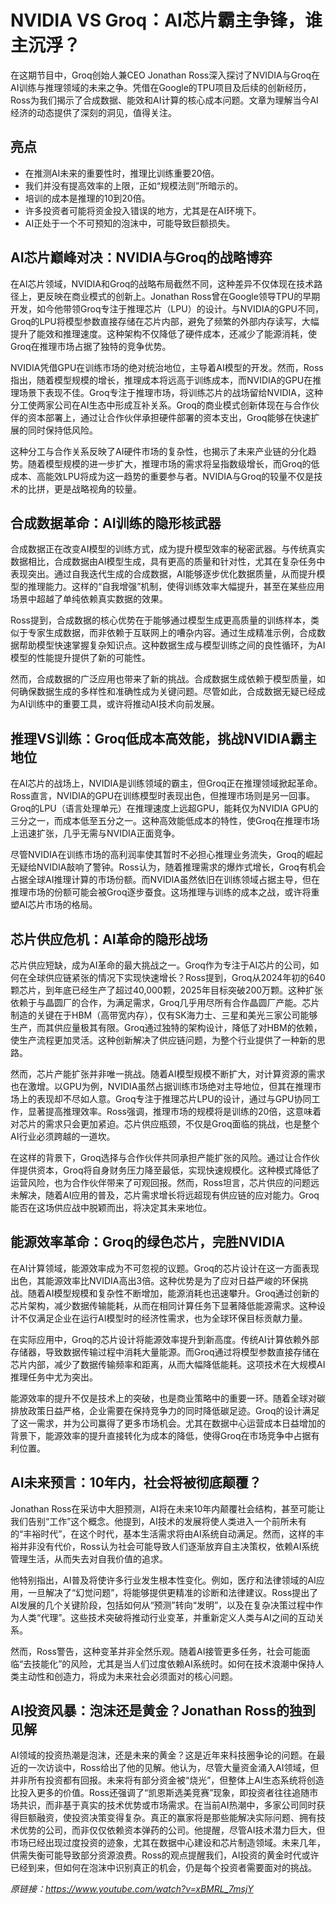 # NVIDIA VS Groq：AI芯片霸主争锋，谁主沉浮？

在这期节目中，Groq创始人兼CEO Jonathan Ross深入探讨了NVIDIA与Groq在AI训练与推理领域的未来之争。凭借在Google的TPU项目及后续的创新经历，Ross为我们揭示了合成数据、能效和AI计算的核心成本问题。文章为理解当今AI经济的动态提供了深刻的洞见，值得关注。

## 亮点
- 在推测AI未来的重要性时，推理比训练重要20倍。
- 我们并没有提高效率的上限，正如“规模法则”所暗示的。
- 培训的成本是推理的10到20倍。
- 许多投资者可能将资金投入错误的地方，尤其是在AI环境下。
- AI正处于一个不可预知的泡沫中，可能导致巨额损失。

## AI芯片巅峰对决：NVIDIA与Groq的战略博弈
在AI芯片领域，NVIDIA和Groq的战略布局截然不同，这种差异不仅体现在技术路径上，更反映在商业模式的创新上。Jonathan Ross曾在Google领导TPU的早期开发，如今他带领Groq专注于推理芯片（LPU）的设计。与NVIDIA的GPU不同，Groq的LPU将模型参数直接存储在芯片内部，避免了频繁的外部内存读写，大幅提升了能效和推理速度。这种架构不仅降低了硬件成本，还减少了能源消耗，使Groq在推理市场占据了独特的竞争优势。

NVIDIA凭借GPU在训练市场的绝对统治地位，主导着AI模型的开发。然而，Ross指出，随着模型规模的增长，推理成本将远高于训练成本，而NVIDIA的GPU在推理场景下表现不佳。Groq专注于推理市场，将训练芯片的战场留给NVIDIA，这种分工使两家公司在AI生态中形成互补关系。Groq的商业模式创新体现在与合作伙伴的资本部署上，通过让合作伙伴承担硬件部署的资本支出，Groq能够在快速扩展的同时保持低风险。

这种分工与合作关系反映了AI硬件市场的复杂性，也揭示了未来产业链的分化趋势。随着模型规模的进一步扩大，推理市场的需求将呈指数级增长，而Groq的低成本、高能效LPU将成为这一趋势的重要参与者。NVIDIA与Groq的较量不仅是技术的比拼，更是战略视角的较量。

## 合成数据革命：AI训练的隐形核武器
合成数据正在改变AI模型的训练方式，成为提升模型效率的秘密武器。与传统真实数据相比，合成数据由AI模型生成，具有更高的质量和针对性，尤其在复杂任务中表现突出。通过自我迭代生成的合成数据，AI能够逐步优化数据质量，从而提升模型的推理能力。这样的“自我增强”机制，使得训练效率大幅提升，甚至在某些应用场景中超越了单纯依赖真实数据的效果。

Ross提到，合成数据的核心优势在于能够通过模型生成更高质量的训练样本，类似于专家生成数据，而非依赖于互联网上的嘈杂内容。通过生成精准示例，合成数据帮助模型快速掌握复杂知识点。这种数据生成与模型训练之间的良性循环，为AI模型的性能提升提供了新的可能性。

然而，合成数据的广泛应用也带来了新的挑战。合成数据生成依赖于模型质量，如何确保数据生成的多样性和准确性成为关键问题。尽管如此，合成数据无疑已经成为AI训练中的重要工具，或许将推动AI技术向前发展。

## 推理VS训练：Groq低成本高效能，挑战NVIDIA霸主地位
在AI芯片的战场上，NVIDIA是训练领域的霸主，但Groq正在推理领域掀起革命。Ross直言，NVIDIA的GPU在训练模型时表现出色，但推理市场则是另一回事。Groq的LPU（语言处理单元）在推理速度上远超GPU，能耗仅为NVIDIA GPU的三分之一，而成本低至五分之一。这种高效能低成本的特性，使Groq在推理市场上迅速扩张，几乎无需与NVIDIA正面竞争。

尽管NVIDIA在训练市场的高利润率使其暂时不必担心推理业务流失，Groq的崛起无疑给NVIDIA敲响了警钟。Ross认为，随着推理需求的爆炸式增长，Groq有机会占据全球AI推理计算的市场份额。而NVIDIA虽然依旧在训练领域占据主导，但在推理市场的份额可能会被Groq逐步蚕食。这场推理与训练的成本之战，或许将重塑AI芯片市场的格局。

## 芯片供应危机：AI革命的隐形战场
芯片供应短缺，成为AI革命的最大挑战之一。Groq作为专注于AI芯片的公司，如何在全球供应链紧张的情况下实现快速增长？Ross提到，Groq从2024年初的640颗芯片，到年底已经生产了超过40,000颗，2025年目标突破200万颗。这种扩张依赖于与晶圆厂的合作，为满足需求，Groq几乎用尽所有合作晶圆厂产能。芯片制造的关键在于HBM（高带宽内存），仅有SK海力士、三星和美光三家公司能够生产，而其供应量极其有限。Groq通过独特的架构设计，降低了对HBM的依赖，使生产流程更加灵活。这种创新解决了供应链问题，为整个行业提供了一种新的思路。

然而，芯片产能扩张并非唯一挑战。随着AI模型规模不断扩大，对计算资源的需求也在激增。以GPU为例，NVIDIA虽然占据训练市场绝对主导地位，但其在推理市场上的表现却不尽如人意。Groq专注于推理芯片LPU的设计，通过与GPU协同工作，显著提高推理效率。Ross强调，推理市场的规模将是训练的20倍，这意味着对芯片的需求只会更加紧迫。芯片供应瓶颈，不仅是Groq面临的挑战，也是整个AI行业必须跨越的一道坎。

在这样的背景下，Groq选择与合作伙伴共同承担产能扩张的风险。通过让合作伙伴提供资本，Groq将自身财务压力降至最低，实现快速规模化。这种模式降低了运营风险，也为合作伙伴带来了可观回报。然而，Ross坦言，芯片供应的问题远未解决，随着AI应用的普及，芯片需求增长将远超现有供应链的应对能力。Groq能否在这场供应战中脱颖而出，将决定其未来地位。

## 能源效率革命：Groq的绿色芯片，完胜NVIDIA
在AI计算领域，能源效率成为不可忽视的议题。Groq的芯片设计在这一方面表现出色，其能源效率比NVIDIA高出3倍。这种优势是为了应对日益严峻的环保挑战。随着AI模型规模和复杂性不断增加，能源消耗也迅速攀升。Groq通过创新的芯片架构，减少数据传输能耗，从而在相同计算任务下显著降低能源需求。这种设计不仅满足企业在运行AI模型时的经济性需求，也为全球环保目标贡献力量。

在实际应用中，Groq的芯片设计将能源效率提升到新高度。传统AI计算依赖外部存储器，导致数据传输过程中消耗大量能源。而Groq通过将模型参数直接存储在芯片内部，减少了数据传输频率和距离，从而大幅降低能耗。这项技术在大规模AI推理任务中尤为突出。

能源效率的提升不仅是技术上的突破，也是商业策略中的重要一环。随着全球对碳排放政策日益严格，企业需要在保持竞争力的同时降低碳足迹。Groq的设计满足了这一需求，并为公司赢得了更多市场机会。尤其在数据中心运营成本日益增加的背景下，能源效率的提升直接转化为成本的降低，使得Groq在市场竞争中占据有利位置。

## AI未来预言：10年内，社会将被彻底颠覆？
Jonathan Ross在采访中大胆预测，AI将在未来10年内颠覆社会结构，甚至可能让我们告别“工作”这个概念。他提到，AI技术的发展将使人类进入一个前所未有的“丰裕时代”，在这个时代，基本生活需求将由AI系统自动满足。然而，这样的丰裕并非没有代价，Ross认为社会可能导致人们逐渐放弃自主决策权，依赖AI系统管理生活，从而失去对自我价值的追求。

他特别指出，AI普及将使许多行业发生根本性变化。例如，医疗和法律领域的AI应用，一旦解决了“幻觉问题”，将能够提供更精准的诊断和法律建议。Ross提出了AI发展的几个关键阶段，包括如何从“预测”转向“发明”，以及在复杂决策过程中作为人类“代理”。这些技术突破将推动行业变革，并重新定义人类与AI之间的互动关系。

然而，Ross警告，这种变革并非全然乐观。随着AI接管更多任务，社会可能面临“去技能化”的风险，尤其是当人们过度依赖AI系统时。如何在技术浪潮中保持人类主动性和创造力，将成为未来社会必须面对的核心问题。
## AI投资风暴：泡沫还是黄金？Jonathan Ross的独到见解
AI领域的投资热潮是泡沫，还是未来的黄金？这是近年来科技圈争论的问题。在最近的一次访谈中，Ross给出了他的见解。他认为，尽管大量资金涌入AI领域，但并非所有投资都有回报。未来将有部分资金被“烧光”，但整体上AI生态系统将创造比投入更多的价值。Ross还强调了“凯恩斯选美竞赛”现象，即投资者往往追随市场共识，而非基于真实的技术优势或市场需求。在当前AI热潮中，多家公司同时获得巨额融资，使投资决策变得复杂。真正的赢家将是那些能解决实际问题、拥有技术优势的公司，而非仅仅依赖资本弹药的公司。他提醒，尽管AI技术潜力巨大，但市场已经出现过度投资的迹象，尤其在数据中心建设和芯片制造领域。未来几年，供需失衡可能导致部分资源浪费。Ross的观点提醒我们，AI投资的黄金时代或许已经到来，但如何在泡沫中识别真正的机会，仍是每个投资者需要面对的挑战。 

_原链接：https://www.youtube.com/watch?v=xBMRL_7msjY_